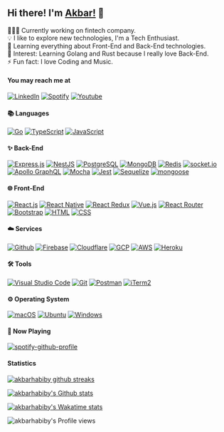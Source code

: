 ## Hi there! I'm [Akbar!](https://akbar.hk) 👋

👨🏻‍💻 Currently working on fintech company.\
💡 I like to explore new technologies, I'm a Tech Enthusiast.\
🌱 Learning everything about Front-End and Back-End technologies.\
🔭 Interest: Learning Golang and Rust because I really love Back-End.\
⚡ Fun fact: I love Coding and Music.

#### You may reach me at
[![LinkedIn](https://img.shields.io/badge/-LinkedIn-0077B5?style=for-the-badge&logo=linkedin)](https://linkedin.com/in/akbarhabiby)
[![Spotify](https://img.shields.io/badge/-Spotify-1CD05D?style=for-the-badge&logo=spotify&logoColor=white)](https://open.spotify.com/user/21znroutsdqlbwk2zrhblg6ra)
[![Youtube](https://img.shields.io/badge/-Youtube-FF0000?style=for-the-badge&logo=youtube&logoColor=white)](https://youtube.com/akbarhabiby)

#### 📚 Languages
[![Go](https://img.shields.io/badge/-Go-05122A?style=flat&logo=go)](https://golang.org)
[![TypeScript](https://img.shields.io/badge/-TypeScript-05122A?style=flat&logo=typescript)](https://www.typescriptlang.org)
[![JavaScript](https://img.shields.io/badge/-JavaScript-05122A?style=flat&logo=javascript)](https://www.javascript.com)

#### ✨ Back-End
[![Express.js](https://img.shields.io/badge/-Express.js-05122A?style=flat&logo=express)](https://expressjs.com)
[![NestJS](https://img.shields.io/badge/-Nest.js-05122A?style=flat&logo=nestjs)](https://nestjs.com)
[![PostgreSQL](https://img.shields.io/badge/-PostgreSQL-05122A?style=flat&logo=postgresql)](https://www.postgresql.org)
[![MongoDB](https://img.shields.io/badge/-MongoDB-05122A?style=flat&logo=mongodb)](https://www.mongodb.com)
[![Redis](https://img.shields.io/badge/-Redis-05122A?style=flat&logo=redis)](https://redis.io)
[![socket.io](https://img.shields.io/badge/-socket.io-05122A?style=flat&logo=socket.io)](https://socket.io)
[![Apollo GraphQL](https://img.shields.io/badge/-Apollo%20GraphQL-05122A?style=flat&logo=apollo-graphql&logoColor=DD34A6)](https://www.apollographql.com)
[![Mocha](https://img.shields.io/badge/-Mocha-05122A?style=flat&logo=mocha)](https://mochajs.org)
[![Jest](https://img.shields.io/badge/-Jest-05122A?style=flat&logo=jest&logoColor=C21324)](https://jestjs.io)
[![Sequelize](https://img.shields.io/badge/-Sequelize-05122A?style=flat)](https://sequelize.org)
[![mongoose](https://img.shields.io/badge/-mongoose-05122A?style=flat)](https://mongoosejs.com)

#### 🌐 Front-End
[![React.js](https://img.shields.io/badge/-React.js-05122A?style=flat&logo=react)](https://reactjs.org)
[![React Native](https://img.shields.io/badge/-React%20Native-05122A?style=flat&logo=react)](http://reactnative.dev)
[![React Redux](https://img.shields.io/badge/-Redux-05122A?style=flat&logo=redux&logoColor=764ABC)](https://react-redux.js.org)
[![Vue.js](https://img.shields.io/badge/-Vue.js-05122A?style=flat&logo=vue.js)](https://vuejs.org)
[![React Router](https://img.shields.io/badge/-React%20Router-05122A?style=flat&logo=react-router)](https://reactrouter.com)
[![Bootstrap](https://img.shields.io/badge/-Bootstrap-05122A?style=flat&logo=bootstrap)](https://getbootstrap.com)
[![HTML](https://img.shields.io/badge/-HTML-05122A?style=flat&logo=html5)](https://en.wikipedia.org/wiki/HTML5)
[![CSS](https://img.shields.io/badge/-CSS-05122A?style=flat&logo=css3&logoColor=1572B6)](https://en.wikipedia.org/wiki/CSS)

#### ☁️ Services
[![Github](https://img.shields.io/badge/-Github-05122A?style=flat&logo=github)](https://github.com)
[![Firebase](https://img.shields.io/badge/-Firebase-05122A?style=flat&logo=firebase)](https://firebase.google.com)
[![Cloudflare](https://img.shields.io/badge/-Cloudflare-05122A?style=flat&logo=cloudflare)](https://www.cloudflare.com)
[![GCP](https://img.shields.io/badge/-Google%20Cloud%20Platform-05122A?style=flat&logo=google-cloud)](https://cloud.google.com)
[![AWS](https://img.shields.io/badge/-Amazon%20Web%20Services-05122A?style=flat&logo=amazon-aws&logoColor=FF9900)](https://aws.amazon.com)
[![Heroku](https://img.shields.io/badge/-Heroku-05122A?style=flat&logo=heroku)](https://heroku.com)

#### 🛠️ Tools
[![Visual Studio Code](https://img.shields.io/badge/-Visual%20Studio%20Code-05122A?style=flat&logo=visual-studio-code&logoColor=21AAF2)](https://code.visualstudio.com)
[![Git](https://img.shields.io/badge/-Git-05122A?style=flat&logo=git)](https://git-scm.com)
[![Postman](https://img.shields.io/badge/-Postman-05122A?style=flat&logo=postman)](https://www.postman.com)
[![iTerm2](https://img.shields.io/badge/-iTerm2-05122A?style=flat)](https://iterm2.com)

#### ⚙️ Operating System
[![macOS](https://img.shields.io/badge/-macOS-05122A?style=flat&logo=apple)](https://www.apple.com/id/macos)
[![Ubuntu](https://img.shields.io/badge/-Ubuntu-05122A?style=flat&logo=ubuntu)](https://ubuntu.com)
[![Windows](https://img.shields.io/badge/-Windows-05122A?style=flat&logo=windows&logoColor=007ACC)](https://www.microsoft.com/en-us/windows)

#### 🎵 Now Playing
[![spotify-github-profile](https://spotify-github-profile.vercel.app/api/view?uid=21znroutsdqlbwk2zrhblg6ra&cover_image=false&theme=default)](https://github.com/kittinan/spotify-github-profile)

#### Statistics
[![akbarhabiby github streaks](https://github-readme-streak-stats.herokuapp.com/?user=akbarhabiby&theme=react)](https://github.com/DenverCoder1/github-readme-streak-stats)

[![akbarhabiby's Github stats](https://github-readme-stats.vercel.app/api?username=akbarhabiby&show_icons=true&theme=react)](https://github.com/anuraghazra/github-readme-stats)

[![akbarhabiby's Wakatime stats](https://github-readme-stats.vercel.app/api/wakatime?username=akbarhabiby&layout=compact&theme=react)](https://github.com/anuraghazra/github-readme-stats)

![akbarhabiby's Profile views](https://komarev.com/ghpvc/?username=akbarhabiby&color=blue&style=flat&label=Profile+views)
